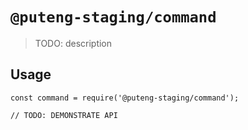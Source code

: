 # `@puteng-staging/command`

> TODO: description

## Usage

```
const command = require('@puteng-staging/command');

// TODO: DEMONSTRATE API
```
